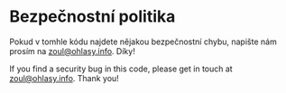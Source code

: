 # Bezpečnostní politika

Pokud v tomhle kódu najdete nějakou bezpečnostní chybu, napište nám prosím na zoul@ohlasy.info. Díky!

If you find a security bug in this code, please get in touch at zoul@ohlasy.info. Thank you!
